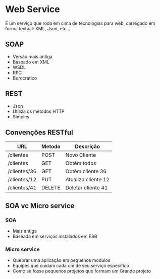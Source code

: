 # Web Service
É um serviço que roda em cima de tecnologias para web, carregado em forma textual: XML, Json, etc...

## SOAP
- Versão mais antiga
- Baseado em XML
- WSDL
- RPC
- Burocratico

## REST
- Json
- Utiliza os metodos HTTP
- Simples

## Convenções RESTful
URL          | Metodo | Descrição
-------------| -------|----------
/clientes    | POST   | Novo Cliente
/clientes    | GET    | Obtém todos
/clientes/36 | GET    | Obtém cliente 36
/clientes/12 | PUT    | Atualiza cliente 12
/clientes/41 | DELETE | Deletar cliente 41

## SOA vc Micro service
### SOA
- Mais antiga
- Baseada em serviços instalados em ESB
### Micro service
- Quebrar uma aplicação em pequenos modulos
- Equipes que cuidam cada um de seu serviço especifico
- Como se fosse pequenos projetos que formam um Grande projeto